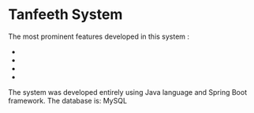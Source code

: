 # Tanfeeth System



The most prominent features developed in this system :


- 
-
-
-


The system was developed entirely using Java language and Spring Boot framework. The database is: MySQL


